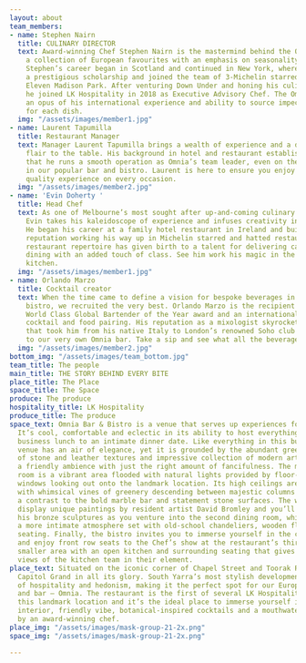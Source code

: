 ```yaml
---
layout: about
team_members:
- name: Stephen Nairn
  title: CULINARY DIRECTOR
  text: Award-winning Chef Stephen Nairn is the mastermind behind the Omnia menu -
    a collection of European favourites with an emphasis on seasonality and sustainability.
    Stephen’s career began in Scotland and continued in New York, where he received
    a prestigious scholarship and joined the team of 3-Michelin starred restaurant,
    Eleven Madison Park. After venturing Down Under and honing his culinary craft,
    he joined LK Hospitality in 2018 as Executive Advisory Chef. The Omnia menu is
    an opus of his international experience and ability to source impeccable ingredients
    for each dish.
  img: "/assets/images/member1.jpg"
- name: Laurent Tapumilla
  title: Restaurant Manager
  text: Manager Laurent Tapumilla brings a wealth of experience and a dash of French
    flair to the table. His background in hotel and restaurant establishments means
    that he runs a smooth operation as Omnia’s team leader, even on the busiest days
    in our popular bar and bistro. Laurent is here to ensure you enjoy a comfortable,
    quality experience on every occasion.
  img: "/assets/images/member2.jpg"
- name: 'Evin Doherty '
  title: Head Chef
  text: As one of Melbourne’s most sought after up-and-coming culinary craftsmen,
    Evin takes his kaleidoscope of experience and infuses creativity into every dish.
    He began his career at a family hotel restaurant in Ireland and built an impressive
    reputation working his way up in Michelin starred and hatted restaurants. His
    restaurant repertoire has given birth to a talent for delivering casual bistro
    dining with an added touch of class. See him work his magic in the Omnia open
    kitchen.
  img: "/assets/images/member1.jpg"
- name: Orlando Marzo
  title: Cocktail creator
  text: When the time came to define a vision for bespoke beverages in our bar and
    bistro, we recruited the very best. Orlando Marzo is the recipient of the 2018
    World Class Global Bartender of the Year award and an international expert in
    cocktail and food pairing. His reputation as a mixologist skyrocketed on a journey
    that took him from his native Italy to London’s renowned Soho club scene and now
    to our very own Omnia bar. Take a sip and see what all the beverage buzz is about.
  img: "/assets/images/member2.jpg"
bottom_img: "/assets/images/team_bottom.jpg"
team_title: The people
main_title: THE STORY BEHIND EVERY BITE
place_title: The Place
space_title: The Space
produce: The produce
hospitality_title: LK Hospitality
produce_title: The produce
space_text: Omnia Bar & Bistro is a venue that serves up experiences for every mood.
  It’s cool, comfortable and eclectic in its ability to host everything from a bustling
  business lunch to an intimate dinner date. Like everything in this building, the
  venue has an air of elegance, yet it is grounded by the abundant greenery, variety
  of stone and leather textures and impressive collection of modern artwork. It’s
  a friendly ambience with just the right amount of fancifulness. The main dining
  room is a vibrant area flooded with natural lights provided by floor-to-ceiling
  windows looking out onto the landmark location. Its high ceilings are decorated
  with whimsical vines of greenery descending between majestic columns and providing
  a contrast to the bold marble bar and statement stone surfaces. The walls of Omnia
  display unique paintings by resident artist David Bromley and you’ll also come across
  his bronze sculptures as you venture into the second dining room, which provides
  a more intimate atmosphere set with old-school chandeliers, wooden floors and leather
  seating. Finally, the bistro invites you to immerse yourself in the culinary experience
  and enjoy front row seats to the Chef’s show at the restaurant’s third space – a
  smaller area with an open kitchen and surrounding seating that gives uninterrupted
  views of the kitchen team in their element.
place_text: Situated on the iconic corner of Chapel Street and Toorak Road is the
  Capitol Grand in all its glory. South Yarra’s most stylish development is the epitome
  of hospitality and hedonism, making it the perfect spot for our European style bistro
  and bar – Omnia. The restaurant is the first of several LK Hospitality venues at
  this landmark location and it’s the ideal place to immerse yourself in the stunning
  interior, friendly vibe, botanical-inspired cocktails and a mouthwatering menu curated
  by an award-winning chef.
place_img: "/assets/images/mask-group-21-2x.png"
space_img: "/assets/images/mask-group-21-2x.png"

---
```

